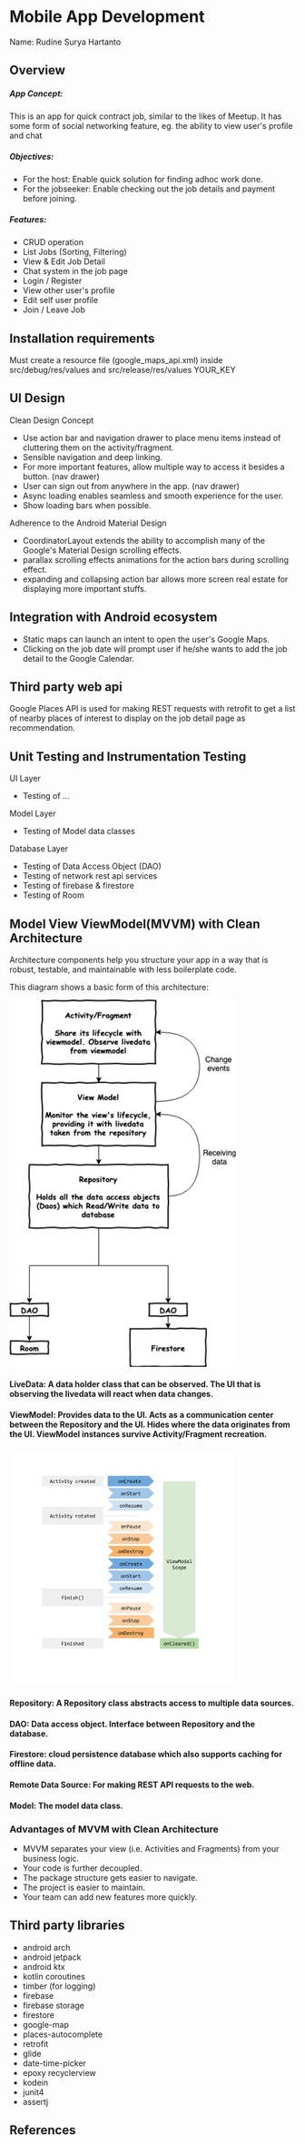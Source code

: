 # Mobile App Development

Name: Rudine Surya Hartanto

## Overview

##### App Concept:
This is an app for quick contract job, similar to the likes of Meetup.
It has some form of social networking feature, eg. the ability to view user's profile and chat


##### Objectives:
+ For the host: Enable quick solution for finding adhoc work done.
+ For the jobseeker: Enable checking out the job details and payment before joining.
 

##### Features:
 + CRUD operation
 + List Jobs (Sorting, Filtering)
 + View & Edit Job Detail
 + Chat system in the job page
 + Login / Register
 + View other user's profile
 + Edit self user profile
 + Join / Leave Job


## Installation requirements

Must create a resource file (google_maps_api.xml) inside src/debug/res/values and src/release/res/values
<resources>
    <string name="google_maps_key" templateMergeStrategy="preserve" translatable="false">YOUR_KEY</string>
</resources>

## UI Design

Clean Design Concept
+ Use action bar and navigation drawer to place menu items instead of cluttering them on the activity/fragment.
+ Sensible navigation and deep linking.
+ For more important features, allow multiple way to access it besides a button. (nav drawer)
+ User can sign out from anywhere in the app. (nav drawer)
+ Async loading enables seamless and smooth experience for the user.
+ Show loading bars when possible.

Adherence to the Android Material Design
+ CoordinatorLayout extends the ability to accomplish many of the Google's Material Design scrolling effects.
+ parallax scrolling effects animations for the action bars during scrolling effect.
+ expanding and collapsing action bar allows more screen real estate for displaying more important stuffs.


## Integration with Android ecosystem

+ Static maps can launch an intent to open the user's Google Maps.
+ Clicking on the job date will prompt user if he/she wants to add the job detail to the Google Calendar.


## Third party web api

Google Places API is used for making REST requests with retrofit to get a list of nearby places of interest to display on the job detail page as recommendation.


## Unit Testing and Instrumentation Testing

UI Layer
+ Testing of ...

Model Layer
+ Testing of Model data classes

Database Layer
+ Testing of Data Access Object (DAO)
+ Testing of network rest api services
+ Testing of firebase & firestore
+ Testing of Room


## Model View ViewModel(MVVM) with Clean Architecture

Architecture components help you structure your app in a way that is robust, testable, and maintainable with less boilerplate code.

This diagram shows a basic form of this architecture:

<img src="readme_img/mvvm_arch.png" width="400">


#### LiveData: A data holder class that can be observed. The UI that is observing the livedata will react when data changes.

#### ViewModel: Provides data to the UI. Acts as a communication center between the Repository and the UI. Hides where the data originates from the UI. ViewModel instances survive Activity/Fragment recreation.
<img src="readme_img/viewmodel_lifecycle.png" width="400">

#### Repository: A Repository class abstracts access to multiple data sources.

#### DAO: Data access object. Interface between Repository and the database.

#### Firestore: cloud persistence database which also supports caching for offline data.

#### Remote Data Source: For making REST API requests to the web.

#### Model: The model data class.


### Advantages of MVVM with Clean Architecture
+ MVVM separates your view (i.e. Activities and Fragments) from your business logic.
+ Your code is further decoupled.
+ The package structure gets easier to navigate.
+ The project is easier to maintain.
+ Your team can add new features more quickly.




## Third party libraries

+ android arch
+ android jetpack
+ android ktx
+ kotlin coroutines
+ timber (for logging)
+ firebase
+ firebase storage
+ firestore
+ google-map
+ places-autocomplete
+ retrofit
+ glide
+ date-time-picker
+ epoxy recyclerview
+ kodein
+ junit4
+ assertj


## References


